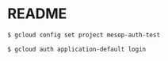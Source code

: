 # README

```sh
$ gcloud config set project mesop-auth-test
```

```sh
$ gcloud auth application-default login
```
